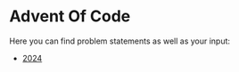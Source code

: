 # Advent Of Code

Here you can find problem statements as well as your input:

- [2024](https://adventofcode.com/2024)
